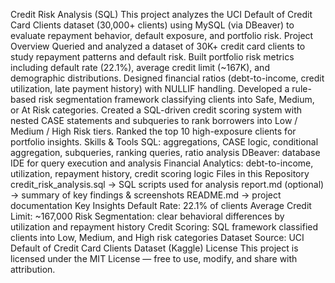 Credit Risk Analysis (SQL)
This project analyzes the UCI Default of Credit Card Clients dataset (30,000+ clients) using MySQL (via DBeaver) to evaluate repayment behavior, default exposure, and portfolio risk.
Project Overview
Queried and analyzed a dataset of 30K+ credit card clients to study repayment patterns and default risk.
Built portfolio risk metrics including default rate (22.1%), average credit limit (~167K), and demographic distributions.
Designed financial ratios (debt-to-income, credit utilization, late payment history) with NULLIF handling.
Developed a rule-based risk segmentation framework classifying clients into Safe, Medium, or At Risk categories.
Created a SQL-driven credit scoring system with nested CASE statements and subqueries to rank borrowers into Low / Medium / High Risk tiers.
Ranked the top 10 high-exposure clients for portfolio insights.
Skills & Tools
SQL: aggregations, CASE logic, conditional aggregation, subqueries, ranking queries, ratio analysis
DBeaver: database IDE for query execution and analysis
Financial Analytics: debt-to-income, utilization, repayment history, credit scoring logic
Files in this Repository
credit_risk_analysis.sql → SQL scripts used for analysis
report.md (optional) → summary of key findings & screenshots
README.md → project documentation
Key Insights
Default Rate: 22.1% of clients
Average Credit Limit: ~167,000
Risk Segmentation: clear behavioral differences by utilization and repayment history
Credit Scoring: SQL framework classified clients into Low, Medium, and High risk categories
Dataset
Source: UCI Default of Credit Card Clients Dataset (Kaggle)
License
This project is licensed under the MIT License — free to use, modify, and share with attribution.
